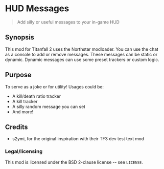 # HUD Messages
> Add silly or useful messages to your in-game HUD

## Synopsis
This mod for Titanfall 2 uses the Northstar modloader.
You can use the chat as a console to add or remove messages.
These messages can be static or dynamic.
Dynamic messages can use some preset trackers or custom logic.

## Purpose
To serve as a joke or for utility!
Usages could be:
- A kill/death ratio tracker
- A kill tracker
- A silly random message you can set
- And more!

## Credits
- s2ymi, for the original inspiration with their TF3 dev test text mod

### Legal/licensing
This mod is licensed under the BSD 2-clause license -- see `LICENSE`.